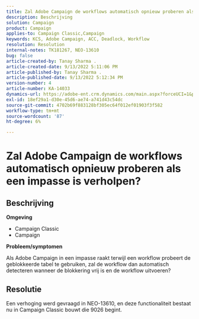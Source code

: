 ```yaml
---
title: Zal Adobe Campaign de workflows automatisch opnieuw proberen als een impasse is verholpen?
description: Beschrijving
solution: Campaign
product: Campaign
applies-to: Campaign Classic,Campaign
keywords: KCS, Adobe Campaign, ACC, Deadlock, Workflow
resolution: Resolution
internal-notes: TK181267, NEO-13610
bug: false
article-created-by: Tanay Sharma .
article-created-date: 9/13/2022 5:11:06 PM
article-published-by: Tanay Sharma .
article-published-date: 9/13/2022 5:12:34 PM
version-number: 4
article-number: KA-14033
dynamics-url: https://adobe-ent.crm.dynamics.com/main.aspx?forceUCI=1&pagetype=entityrecord&etn=knowledgearticle&id=33c2550b-8733-ed11-9db1-002248086735
exl-id: 18ef29a1-d30e-45d6-ae74-a741d43c54dc
source-git-commit: 4702b69f883128bf305ec64f012ef01903f3f582
workflow-type: tm+mt
source-wordcount: '87'
ht-degree: 6%

---
```


# Zal Adobe Campaign de workflows automatisch opnieuw proberen als een impasse is verholpen?

## Beschrijving


<b>Omgeving</b>

- Campaign Classic
- Campaign




<b>Probleem/symptomen</b>

Als Adobe Campaign in een impasse raakt terwijl een workflow probeert de geblokkeerde tabel te gebruiken, zal de workflow dan automatisch detecteren wanneer de blokkering vrij is en de workflow uitvoeren?

## Resolutie


Een verhoging werd gevraagd in NEO-13610, en deze functionaliteit bestaat nu in Campaign Classic bouwt die 9026 begint.
